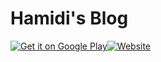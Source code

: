 # Hamidi's Blog

[![Get it on Google Play](https://insticket.netlify.app/image/l3/google-play.png)](https://play.google.com/store/apps/details?id=com.hammiddi.myblog)[![Website](https://insticket.netlify.app/image/l3/web-app.png)](myblog-d2898.web.app/)
